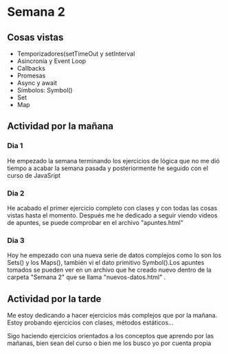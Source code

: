 # Semana 2
## Cosas vistas
<ul>
  <li>Temporizadores(setTimeOut y setInterval</li>
  <li>Asincronía y Event Loop</li>
  <li>Callbacks</li>
  <li>Promesas</li>
  <li>Async y await</li>
  <li>Símbolos: Symbol()</li>
  <li>Set</li>
  <li>Map</li>
</ul>

## Actividad por la mañana
  ### Dia 1
  <p>He empezado la semana terminando los ejercicios de lógica que no me dió tiempo a acabar la semana pasada y posteriormente he seguido con el curso de JavaSript</p>
  
  ### Dia 2
  
  <p>He acabado el primer ejercicio completo con clases y con todas las cosas vistas hasta el momento. Después me he dedicado a seguir viendo videos de apuntes, se puede comprobar en el archivo "apuntes.html"</p>
  
  ### Dia 3
  
  <p>Hoy he empezado con una nueva serie de datos complejos como lo son los Sets() y los Maps(), también vi el dato primitivo Symbol().Los apuntes tomados se pueden ver en un archivo que he creado nuevo dentro de la carpeta "Semana 2" que se llama "nuevos-datos.html" .</p>

  ## Actividad por la tarde
  <p>Me estoy dedicando a hacer ejercicios más complejos que por la mañana. Estoy probando ejercicios con clases, métodos estáticos...</p>
  <p>Sigo haciendo ejercicios orientados a los conceptos que aprendo por las mañanas, bien sean del curso o bien me los busco yo por cuenta propia</p>
